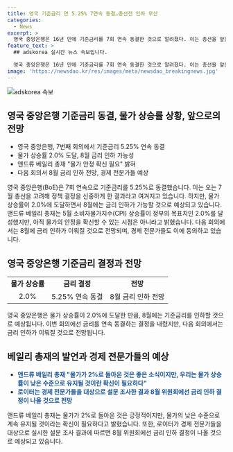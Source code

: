 ```yaml
---
title: 영국 기준금리 연 5.25% 7연속 동결…총선전 인하 무산
categories:
  - News
excerpt: >
  영국 중앙은행은 16년 만에 기준금리를 7회 연속 동결한 것으로 알려졌다. 이는 총선을 앞둔 상황에서 신중한 판단으로 풀이되고 있다. 그러나 5월 CPI가 정부 목표치를 달성한 만큼 '8월 금리 인하설'이 강해지고 있다. 영준은행 회의에서는 7명이 금리 동결안에 찬성했으며, 앤드류 베일리 총재는 물가 상승률이 2%로 돌아온 것은 긍정적이지만 너무 이르다고 밝혔다. 다음 회의는 8월에 예정되어 있으며, 경제 전문가들은 금리 인하 결정이 나올 것으로 전망하고 있다.
feature_text: >
  ## adskorea 실시간 뉴스 속보입니다.

  영국 중앙은행은 16년 만에 기준금리를 7회 연속 동결한 것으로 알려졌다. 이는 총선을 앞둔 상황에서 신중한 판단으로 풀이되고 있다. 그러나 5월 CPI가 정부 목표치를 달성한 만큼 '8월 금리 인하설'이 강해지고 있다. 영준은행 회의에서는 7명이 금리 동결안에 찬성했으며, 앤드류 베일리 총재는 물가 상승률이 2%로 돌아온 것은 긍정적이지만 너무 이르다고 밝혔다. 다음 회의는 8월에 예정되어 있으며, 경제 전문가들은 금리 인하 결정이 나올 것으로 전망하고 있다.
image: 'https://newsdao.kr/res/images/meta/newsdao_breakingnews.jpg'
---
```


<p><img src="https://newsdao.kr/res/images/meta/newsdao_breakingnews.jpg" alt="adskorea 속보" /></p>

<h2 data-ke-size="size26">영국 중앙은행 기준금리 동결, 물가 상승률 상황, 앞으로의 전망</h2>

<ul>
    <li>영국 중앙은행, 7번째 회의에서 기준금리 5.25% 연속 동결</li>
    <li>물가 상승률 2.0% 도달, 8월 금리 인하 가능성</li>
    <li>앤드류 베일리 총재 "물가 안정 확신 필요" 밝혀</li>
    <li>다음 회의서 8월 금리 인하 전망, 경제 전문가들 예상</li>
</ul>

<p data-ke-size="size16">영국 중앙은행(BoE)은 7회 연속으로 기준금리를 5.25%로 동결했습니다. 이는 오는 7월 총선을 고려해 정책 결정을 신중하게 한 결과라고 여겨지고 있습니다. 하지만, 물가 상승률이 2.0%에 도달하면서 8월에는 금리 인하가 가능할 것으로 예상되고 있습니다. 앤드류 베일리 총재는 5월 소비자물가지수(CPI) 상승률이 정부의 목표치인 2.0%를 달성했지만, 아직 물가의 안정을 확신할 수 있는 시점은 아니라고 밝혔습니다. 다음 회의에서는 8월에 금리 인하가 이뤄질 것으로 전망되며, 경제 전문가들도 이에 동의하고 있습니다.</p>

<h2 data-ke-size="size26">영국 중앙은행 기준금리 결정과 전망</h2>

<table>
    <tr>
        <td style="text-align: center; height: 17px;"><b>물가 상승률</b></td>
        <td style="text-align: center; height: 17px;"><b>금리 결정</b></td>
        <td style="text-align: center; height: 17px;"><b>전망</b></td>
    </tr>
    <tr>
        <td style="text-align: center; height: 17px;">2.0%</td>
        <td style="text-align: center; height: 17px;">5.25% 연속 동결</td>
        <td style="text-align: center; height: 17px;">8월 금리 인하 전망</td>
    </tr>
</table>

<p data-ke-size="size16">영국 중앙은행은 물가 상승률이 2.0%에 도달한 만큼, 8월에는 기준금리를 인하할 것으로 예상됩니다. 이번 회의에선 금리를 연속 동결하는 결정을 내렸지만, 다음 회의에서는 금리 인하가 이뤄질 것으로 전망됩니다.</p>

<h2 data-ke-size="size26">베일리 총재의 발언과 경제 전문가들의 예상</h2>

<ul>
    <li><b><span style="color: #1a5490;">앤드류 베일리 총재 "물가가 2%로 돌아온 것은 좋은 소식이지만, 우리는 물가 상승률이 낮은 수준으로 유지될 것이란 확신이 필요하다"</span></b></li>
    <li><b><span style="color: #1a5490;">로이터는 경제 전문가들을 대상으로 설문 조사한 결과 8월 위원회에선 금리 인하 결정이 나올 것으로 전망</span></b></li>
</ul>

<p data-ke-size="size16">앤드류 베일리 총재는 물가가 2%로 돌아온 것은 긍정적이지만, 물가의 낮은 수준으로 계속 유지될 것이라는 확신이 필요하다고 밝혔습니다. 또한, 로이터가 경제 전문가들을 대상으로 실시한 설문 조사 결과에 따르면 8월 위원회에선 금리 인하 결정이 나올 것으로 예상되고 있습니다.</p>

